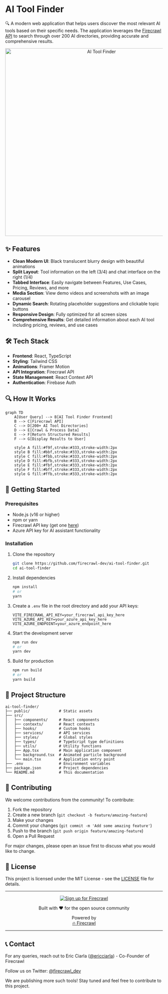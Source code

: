 # AI Tool Finder

🔍 A modern web application that helps users discover the most relevant AI tools based on their specific needs. The application leverages the [Firecrawl API](https://www.firecrawl.dev/) to search through over 200 AI directories, providing accurate and comprehensive results.

<p align="center">
  <img src="https://www.firecrawl.dev/og.png" alt="AI Tool Finder" width="600">
</p>

## ✨ Features

- **Clean Modern UI**: Black translucent blurry design with beautiful animations
- **Split Layout**: Tool information on the left (3/4) and chat interface on the right (1/4)
- **Tabbed Interface**: Easily navigate between Features, Use Cases, Pricing, Reviews, and more
- **Media Section**: View demo videos and screenshots with an image carousel
- **Dynamic Search**: Rotating placeholder suggestions and clickable topic buttons
- **Responsive Design**: Fully optimized for all screen sizes
- **Comprehensive Results**: Get detailed information about each AI tool including pricing, reviews, and use cases

## 🛠️ Tech Stack

- **Frontend**: React, TypeScript
- **Styling**: Tailwind CSS
- **Animations**: Framer Motion
- **API Integration**: Firecrawl API
- **State Management**: React Context API
- **Authentication**: Firebase Auth

## 🔍 How It Works

```mermaid
graph TD
    A[User Query] --> B[AI Tool Finder Frontend]
    B --> C[Firecrawl API]
    C --> D[200+ AI Tool Directories]
    D --> E[Crawl & Process Data]
    E --> F[Return Structured Results]
    F --> G[Display Results to User]
    
    style A fill:#f9f,stroke:#333,stroke-width:2px
    style B fill:#bbf,stroke:#333,stroke-width:2px
    style C fill:#fbb,stroke:#333,stroke-width:2px
    style D fill:#bfb,stroke:#333,stroke-width:2px
    style E fill:#fbf,stroke:#333,stroke-width:2px
    style F fill:#bff,stroke:#333,stroke-width:2px
    style G fill:#ffb,stroke:#333,stroke-width:2px
```

## 🚀 Getting Started

### Prerequisites

- Node.js (v16 or higher)
- npm or yarn
- Firecrawl API key (get one [here](https://www.firecrawl.dev/))
- Azure API key for AI assistant functionality

### Installation

1. Clone the repository
   ```bash
   git clone https://github.com/firecrawl-dev/ai-tool-finder.git
   cd ai-tool-finder
   ```

2. Install dependencies
   ```bash
   npm install
   # or
   yarn
   ```

3. Create a `.env` file in the root directory and add your API keys:
   ```
   VITE_FIRECRAWL_API_KEY=your_firecrawl_api_key_here
   VITE_AZURE_API_KEY=your_azure_api_key_here
   VITE_AZURE_ENDPOINT=your_azure_endpoint_here
   ```

4. Start the development server
   ```bash
   npm run dev
   # or
   yarn dev
   ```

5. Build for production
   ```bash
   npm run build
   # or
   yarn build
   ```

## 📂 Project Structure

```
ai-tool-finder/
├── public/             # Static assets
├── src/
│   ├── components/     # React components
│   ├── contexts/       # React contexts
│   ├── hooks/          # Custom hooks
│   ├── services/       # API services
│   ├── styles/         # Global styles
│   ├── types/          # TypeScript type definitions
│   ├── utils/          # Utility functions
│   ├── App.tsx         # Main application component
│   ├── background.tsx  # Animated particle background
│   └── main.tsx        # Application entry point
├── .env                # Environment variables
├── package.json        # Project dependencies
└── README.md           # This documentation
```

## 🤝 Contributing

We welcome contributions from the community! To contribute:

1. Fork the repository
2. Create a new branch (`git checkout -b feature/amazing-feature`)
3. Make your changes
4. Commit your changes (`git commit -m 'Add some amazing feature'`)
5. Push to the branch (`git push origin feature/amazing-feature`)
6. Open a Pull Request

For major changes, please open an issue first to discuss what you would like to change.

## 📜 License

This project is licensed under the MIT License - see the [LICENSE](LICENSE) file for details.

---

<p align="center">
  <a href="https://www.firecrawl.dev/sign" target="_blank">
    <img src="https://img.shields.io/badge/Sign_up_for_Firecrawl-FF4500?style=for-the-badge&logo=firebase&logoColor=white" alt="Sign up for Firecrawl">
  </a>
</p>

<p align="center">
  Built with ❤️ for the open source community
</p>

<p align="center">
  Powered by
  <br>
  <a href="https://www.firecrawl.dev/" target="_blank">
    🔥 Firecrawl
  </a>
</p>

---

## 📞 Contact

For any queries, reach out to Eric Ciarla ([@ericciarla](https://twitter.com/ericciarla)) - Co-Founder of Firecrawl

Follow us on Twitter: [@firecrawl_dev](https://x.com/firecrawl_dev)

We are publishing more such tools! Stay tuned and feel free to contribute to this project.